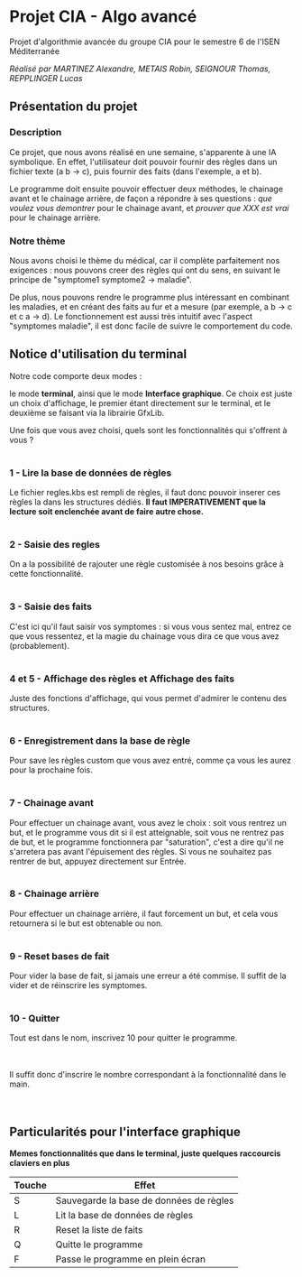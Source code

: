 # Projet CIA - Algo avancé
Projet d'algorithmie avancée du groupe CIA pour le semestre 6 de l'ISEN Méditerranée

*Réalisé par MARTINEZ Alexandre, METAIS Robin, SEIGNOUR Thomas, REPPLINGER Lucas*


## Présentation du projet
### Description 

Ce projet, que nous avons réalisé en une semaine, s'apparente à une IA symbolique. En effet, l'utilisateur doit pouvoir fournir des règles dans un fichier texte (a b -> c), puis fournir des faits (dans l'exemple, a et b). 

Le programme doit ensuite pouvoir effectuer deux méthodes, le chainage avant et le chainage arrière, de façon a répondre à ses questions : *que voulez vous demontrer* pour le chainage avant, et *prouver que XXX est vrai* pour le chainage arrière.


### Notre thème

Nous avons choisi le thème du médical, car il complète parfaitement nos exigences : nous pouvons creer des règles qui ont du sens, en suivant le principe de "symptome1 symptome2 -> maladie". 

De plus, nous pouvons rendre le programme plus intéressant en combinant les maladies, et en créant des faits au fur et a mesure (par exemple, a b -> c et c a -> d). Le fonctionnement est aussi très intuitif avec l'aspect "symptomes maladie", il est donc facile de suivre le comportement du code.

## Notice d'utilisation du terminal

Notre code comporte deux modes : 

le mode **terminal**, ainsi que le mode **Interface graphique**. Ce choix est juste un choix d'affichage, le premier étant directement sur le terminal, et le deuxième se faisant via la librairie GfxLib.

Une fois que vous avez choisi, quels sont les fonctionnalités qui s'offrent à vous ?<br><br>


### 1 - Lire la base de données de règles

Le fichier regles.kbs est rempli de règles, il faut donc pouvoir inserer ces règles la dans les structures dédiés. **Il faut IMPERATIVEMENT que la lecture soit enclenchée avant de faire autre chose.**<br><br>


### 2 - Saisie des regles

On a la possibilité de rajouter une règle customisée à nos besoins grâce à cette fonctionnalité. <br><br>


### 3 - Saisie des faits

C'est ici qu'il faut saisir vos symptomes : si vous vous sentez mal, entrez ce que vous ressentez, et la magie du chainage vous dira ce que vous avez (probablement).<br><br>


### 4 et 5 - Affichage des règles et Affichage des faits

Juste des fonctions d'affichage, qui vous permet d'admirer le contenu des structures.<br><br>


### 6 - Enregistrement dans la base de règle 

Pour save les règles custom que vous avez entré, comme ça vous les aurez pour la prochaine fois.<br><br>

### 7 - Chainage avant

Pour effectuer un chainage avant, vous avez le choix : soit vous rentrez un but, et le programme vous dit si il est atteignable, soit vous ne rentrez pas de but, et le programme fonctionnera par "saturation", c'est a dire qu'il ne s'arretera pas avant l'épuisement des règles. Si vous ne souhaitez pas rentrer de but, appuyez directement sur Entrée.<br><br>

### 8 - Chainage arrière

Pour effectuer un chainage arrière, il faut forcement un but, et cela vous retournera si le but est obtenable ou non.<br><br>

### 9 - Reset bases de fait

Pour vider la base de fait, si jamais une erreur a été commise. Il suffit de la vider et de réinscrire les symptomes.<br><br>

### 10 - Quitter

Tout est dans le nom, inscrivez 10 pour quitter le programme.<br><br><br>




Il suffit donc d'inscrire le nombre correspondant à la fonctionnalité dans le main.<br><br><br>



## Particularités pour l'interface graphique

**Memes fonctionnalités que dans le terminal, juste quelques raccourcis claviers en plus**


| Touche | Effet                                                  |
|--------|--------------------------------------------------------|
| S      | Sauvegarde la base de données de règles                |
| L      | Lit la base de données de règles                       |
| R      | Reset la liste de faits                                |
| Q      | Quitte le programme                                    |
| F      | Passe le programme en plein écran                      |


